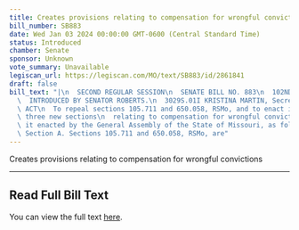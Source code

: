 ```yaml
---
title: Creates provisions relating to compensation for wrongful convictions
bill_number: SB883
date: Wed Jan 03 2024 00:00:00 GMT-0600 (Central Standard Time)
status: Introduced
chamber: Senate
sponsor: Unknown
vote_summary: Unavailable
legiscan_url: https://legiscan.com/MO/text/SB883/id/2861841
draft: false
bill_text: "|\n  SECOND REGULAR SESSION\n  SENATE BILL NO. 883\n  102ND GENERA L ASSEMBLY\n\
  \  INTRODUCED BY SENATOR ROBERTS.\n  3029S.01I KRISTINA MARTIN, Secretary\n  AN\
  \ ACT\n  To repeal sections 105.711 and 650.058, RSMo, and to enact in lieu thereof\
  \ three new sections\n  relating to compensation for wrongful convictions.\n  Be\
  \ it enacted by the General Assembly of the State of Missouri, as follows:\n  1\
  \ Section A. Sections 105.711 and 650.058, RSMo, are"
---
```

Creates provisions relating to compensation for wrongful convictions

---

## Read Full Bill Text

You can view the full text [here](https://legiscan.com/MO/text/SB883/id/2861841).
